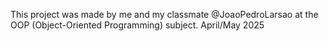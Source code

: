 This project was made by me and my classmate @JoaoPedroLarsao at the OOP (Object-Oriented Programming) subject.
April/May 2025

